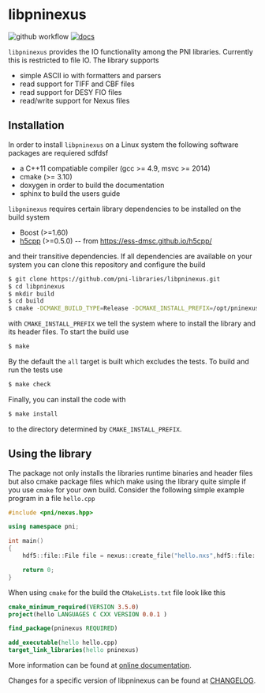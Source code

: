  # libpninexus

![github workflow](https://github.com/pni-libraries/libpninexus/actions/workflows/tests.yml/badge.svg) [![docs](https://img.shields.io/badge/Documentation-webpages-ADD8E6.svg)](https://pni-libraries.github.io/libpninexus/index.html)

`libpninexus` provides the IO functionality among the PNI libraries. Currently this
is restricted to file IO. The library supports

* simple ASCII io with formatters and parsers
* read support for TIFF and CBF files
* read support for DESY FIO files
* read/write support for Nexus files


## Installation

In order to install `libpninexus` on a Linux system the following software packages
are requiered sdfdsf

* a C++11 compatiable compiler (gcc >= 4.9, msvc >= 2014)
* cmake (>= 3.10)
* doxygen in order to build the documentation
* sphinx to build the users guide

`libpninexus` requires certain library dependencies to be installed on the
build system

* Boost (>=1.60)
* [h5cpp](https://github.com/ess-dmsc/h5cpp) (>=0.5.0) -- from https://ess-dmsc.github.io/h5cpp/

and their transitive dependencies. If all dependencies are available on your
system you can clone this repository and configure the build

```bash
$ git clone https://github.com/pni-libraries/libpninexus.git
$ cd libpninexus
$ mkdir build
$ cd build
$ cmake -DCMAKE_BUILD_TYPE=Release -DCMAKE_INSTALL_PREFIX=/opt/pninexus -DPNINEXUS_CONAN=DISABLE ../
```

with `CMAKE_INSTALL_PREFIX` we tell the system where to install the library
and its header files.
To start the build use

```bash
$ make
```

By the default the `all` target is built which excludes the tests. To build
and run the tests use

```bash
$ make check
```

Finally, you can install the code with

```bash
$ make install
```

to the directory determined by `CMAKE_INSTALL_PREFIX`.

## Using the library

The package not only installs the libraries runtime binaries and header files
but also cmake package files which make using the library quite simple if
you use `cmake` for your own build. Consider the following simple example
program in a file `hello.cpp`

```cpp
#include <pni/nexus.hpp>

using namespace pni;

int main()
{
    hdf5::file::File file = nexus::create_file("hello.nxs",hdf5::file::AccessFlags::Truncate);

    return 0;
}

```

When using `cmake` for the build the `CMakeLists.txt` file look like this

```cmake
cmake_minimum_required(VERSION 3.5.0)
project(hello LANGUAGES C CXX VERSION 0.0.1 )

find_package(pninexus REQUIRED)

add_executable(hello hello.cpp)
target_link_libraries(hello pninexus)
```

More information can be found at [online documentation](https://pni-libraries.github.io/libpninexus/index.html).

Changes for a specific version of libpninexus can be found
at [CHANGELOG](https://github.com/pni-libraries/libpninexus/blob/develop/CHANGELOG.md).
